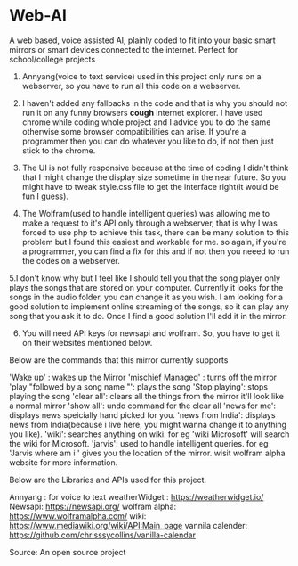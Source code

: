 # Web-AI
A web based, voice assisted AI, plainly coded to fit into your basic smart mirrors or smart devices connected to the internet. Perfect for school/college projects



1. Annyang(voice to text service) used in this project only runs on a webserver, so you have to run all this code on a webserver.

2. I haven't added any fallbacks in the code and that is why you should not run it on any funny browsers **cough** internet explorer.
I have used chrome while coding whole project and I advice you to do the same otherwise some browser compatibilities can arise.
If you're a programmer then you can do whatever you like to do, if not then just stick to the chrome.

3. The UI is not fully responsive because at the time of coding I didn't think that I might change the display size sometime in the near future. So you might have to tweak style.css
file to get the interface right(it would be fun I guess).

4. The Wolfram(used to handle intelligent queries) was allowing me to make a request to it's API only through a webserver, that is why I was forced to use php to achieve this task,
there can be many solution to this problem but I found this easiest and workable for me.
so again, if you're a programmer, you can find a fix for this and if not then you neeed to run the codes on a webserver.

5.I don't know why but I feel like I should tell you that the song player only plays the songs that are stored on your computer. Currently it looks for the songs in the audio folder, you can change it as you wish.
I am looking for a good solution to implement online streaming of the songs, so it can play any song that you ask it to do.
Once I find a good solution I'll add it in the mirror.

6. You will need API keys for newsapi and wolfram. So, you have to get it on their websites mentioned below.


Below are the commands that this mirror currently supports

'Wake up' : wakes up the Mirror
'mischief Managed' : turns off the mirror
'play "followed by a song name "': plays the song
'Stop playing': stops playing the song
'clear all': clears all the things from the mirror it'll look like a normal mirror
'show all': undo command for the clear all
'news for me': displays news speicially hand picked for you.
'news from India': displays news from India(because i live here, you might wanna change it to anything you like).
'wiki': searches anything on wiki. for eg 'wiki Microsoft' will search the wiki for Microsoft.
'jarvis': used to handle intelligent queries. for eg 'Jarvis where am i ' gives you the location of the mirror. wisit wolfram alpha website for more information.

Below are the Libraries and APIs used for this project.

Annyang : for voice to text
weatherWidget : https://weatherwidget.io/
Newsapi: https://newsapi.org/
wolfram alpha: https://www.wolframalpha.com/
wiki: https://www.mediawiki.org/wiki/API:Main_page
vannila calender: https://github.com/chrisssycollins/vanilla-calendar

Source: An open source project
